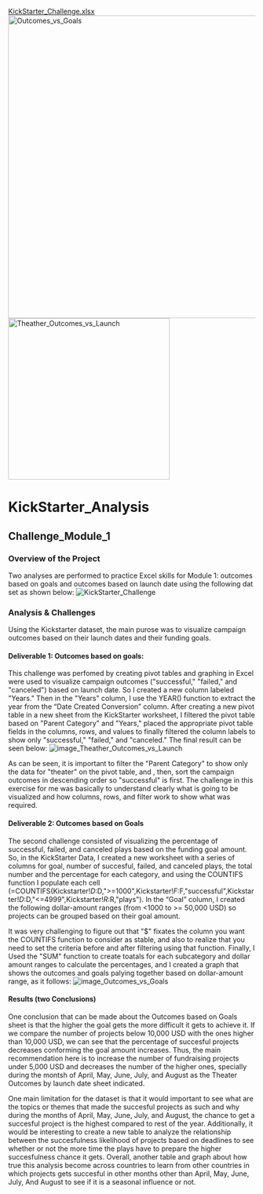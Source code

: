 [KickStarter_Challenge.xlsx](https://github.com/santiarias22/KickStarter_Analysis/files/6989739/KickStarter_Challenge.xlsx)
<img width="617" alt="Outcomes_vs_Goals" src="https://user-images.githubusercontent.com/88511476/129510847-0eafc772-9fa3-49dc-93e1-cc5e330f47af.png">
<img width="329" alt="Theather_Outcomes_vs_Launch" src="https://user-images.githubusercontent.com/88511476/129510848-ced0e597-aa49-46b9-b4a2-ee72425d2573.png">

# KickStarter_Analysis

## Challenge_Module_1

### Overview of the Project
Two analyses are performed to practice Excel skills for Module 1: outcomes based on goals and outcomes based on launch date using the following dat set as shown below:
![KickStarter_Challenge](path/to/KickStater_Challenge.xlxs)
### Analysis & Challenges
Using the Kickstarter dataset, the main purose was to visualize campaign outcomes based on their launch dates and their funding goals. 

#### Deliverable 1: Outcomes based on goals:
This challenge was perfomed by creating pivot tables and graphing in Excel were used to visualize campaign outcomes ("successful," "failed," and "canceled") based on launch date. So I created a new column labeled "Years." Then in the "Years" column, I use the YEAR() function to extract the year from the “Date Created Conversion” column. 
After creating a new pivot table in a new sheet from the KickStarter worksheet, I filtered the pivot table based on "Parent Category" and "Years," placed the appropriate pivot table fields in the columns, rows, and values to finally filtered the column labels to show only "successful," "failed," and "canceled." The final result can be seen below:
![image_Theather_Outcomes_vs_Launch](path/to/image_Theather_Outcomes_vs_Launch.png)

As can be seen, it is important to filter the "Parent Category" to show only the data for "theater" on the pivot table, and , then, sort the campaign outcomes in descending order so "successful" is first.
The challenge in this exercise for me was basically to understand clearly what is going to be visualized and how columns, rows, and filter work to show what was required.

#### Deliverable 2: Outcomes based on Goals

The second challenge consisted of visualizing the percentage of successful, failed, and canceled plays based on the funding goal amount. So, in the KickStarter Data, I created a new worksheet with a series of columns for goal, number of succesful, failed, and canceled plays, the total number and the percentage for each category, and using the COUNTIFS function I populate each cell (=COUNTIFS(Kickstarter!$D:$D,">=1000",Kickstarter!$F:$F,"successful",Kickstarter!$D:$D,"<=4999",Kickstarter!$R:$R,"plays").
In the “Goal” column, I created the following dollar-amount ranges (from <1000 to >= 50,000 USD) so projects can be grouped based on their goal amount.

It was very challenging to figure out that "$" fixates the column you want the COUNTIFS function to consider as stable, and also to realize that you need to set the criteria before and after filtering using that function. Finally, I Used the "SUM" function to create toatals for each subcategory and dollar amount ranges to calculate the percentages, and I created a graph that shows the outcomes and goals palying together based on dollar-amount range, as it follows:
![image_Outcomes_vs_Goals](path/to/image_Outcomes_vs_Goals.png)

#### Results (two Conclusions)
One conclusion that can be made about the Outcomes based on Goals sheet is that the higher the goal gets the more difficult it gets to achieve it. If we compare the number of projects below 10,000 USD with the ones higher than 10,000 USD, we can see that the percentage of succesful projects decreases conforming the goal amount increases. Thus, the main recommendation here is to increase the number of fundraising projects under 5,000 USD and decreases the number of the higher ones, specially during the montsh of April, May, June, July, and August as the Theater Outcomes by launch date sheet indicated. 

One main limitation for the dataset is that it would important to see what are the topics or themes that made the succesful projects as such and why during the months of April, May, June, July, and August, the chance to get a succesful project is the highest compared to rest of the year. Additionally, it would be interesting to create a new table to analyze the relationship between the succesfulness likelihood of projects based on deadlines to see whether or not the more time the plays have to prepare the higher succesfulness chance it gets. Overall, another table and graph about how true this analysis become across countries to learn from other countries in which projects gets succesful in other months other than April, May, June, July, And August to see if it is a seasonal influence or not.
